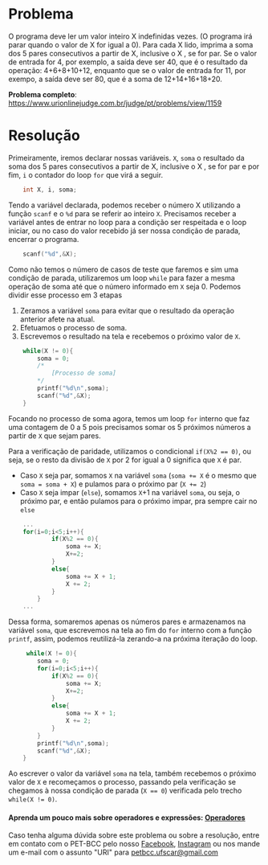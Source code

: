 # Problema

O programa deve ler um valor inteiro X indefinidas vezes. (O programa irá parar quando o valor de X for igual a 0). Para cada X lido, imprima a soma dos 5 pares consecutivos a partir de X, inclusive o X , se for par. Se o valor de entrada for 4, por exemplo, a saída deve ser 40, que é o resultado da operação: 4+6+8+10+12, enquanto que se o valor de entrada for 11, por exempo, a saída deve ser 80, que é a soma de 12+14+16+18+20.

**Problema completo**: https://www.urionlinejudge.com.br/judge/pt/problems/view/1159

# Resolução

Primeiramente, iremos declarar nossas variáveis. `X`, `soma` o resultado da soma dos 5 pares consecutivos a partir de X, inclusive o X , se for par e por fim, `i` o contador do loop `for` que virá a seguir.

```c
    int X, i, soma;
``` 

Tendo a variável declarada, podemos receber o número X utilizando a função `scanf` e o `%d` para se referir ao inteiro `X`. Precisamos receber a variável antes de entrar no loop para a condição ser respeitada e o loop iniciar, ou no caso do valor recebido já ser nossa condição de parada, encerrar o programa.

```c
    scanf("%d",&X);
```

Como não temos o número de casos de teste que faremos e sim uma condição de parada, utilizaremos um loop `while` para fazer a mesma operação de soma até que o número informado em `X` seja 0. Podemos dividir esse processo em 3 etapas

1. Zeramos a variável `soma` para evitar que o resultado da operação anterior afete na atual.
2. Efetuamos o processo de soma.
3. Escrevemos o resultado na tela e recebemos o próximo valor de `X`.

```c
    while(X != 0){
        soma = 0;
        /*
            [Processo de soma]
        */
        printf("%d\n",soma);
        scanf("%d",&X);
    }
``` 

Focando no processo de soma agora, temos um loop `for` interno que faz uma contagem de 0 a 5 pois precisamos somar os 5 próximos números a partir de `X` que sejam pares. 

Para a verificação de paridade, utilizamos o condicional `if(X%2 == 0)`, ou seja, se o resto da divisão de `X` por 2 for igual a 0 significa que `X` é par. 

* Caso `X` seja par, somamos `X` na variável `soma` (`soma += X` é o mesmo que `soma = soma + X`) e pulamos para o próximo par (`X += 2`)  
* Caso `X` seja impar (`else`), somamos `X`+1 na variável `soma`, ou seja, o próximo par, e então pulamos para o próximo impar, pra sempre cair no `else`
 
```c
    ...
    for(i=0;i<5;i++){
            if(X%2 == 0){
                soma += X;
                X+=2;
            }
            else{
                soma += X + 1;
                X += 2;
            }
        }
    ...
```

Dessa forma, somaremos apenas os números pares e armazenamos na variável `soma`, que escrevemos na tela ao fim do `for` interno com a função `printf`, assim, podemos reutilizá-la zerando-a na próxima iteração do loop.

```c
     while(X != 0){
        soma = 0;
        for(i=0;i<5;i++){
            if(X%2 == 0){
                soma += X;
                X+=2;
            }
            else{
                soma += X + 1;
                X += 2;
            }
        }
        printf("%d\n",soma);
        scanf("%d",&X);
    }
```

Ao escrever o valor da variável `soma` na tela, também recebemos o próximo valor de `X` e recomeçamos o processo, passando pela verificação se chegamos à nossa condição de parada (`X == 0`) verificada pelo trecho `while(X != 0)`.

#### Aprenda um pouco mais sobre operadores e expressões: [Operadores](https://pt.wikibooks.org/wiki/Programar_em_C/Operadores)

Caso tenha alguma dúvida sobre este problema ou sobre a resolução, entre em contato com o PET-BCC pelo nosso
[Facebook](https://www.facebook.com/petbcc/),
[Instagram](https://www.instagram.com/petbcc.ufscar/)
ou nos mande um e-mail com o assunto "URI" para  petbcc.ufscar@gmail.com
